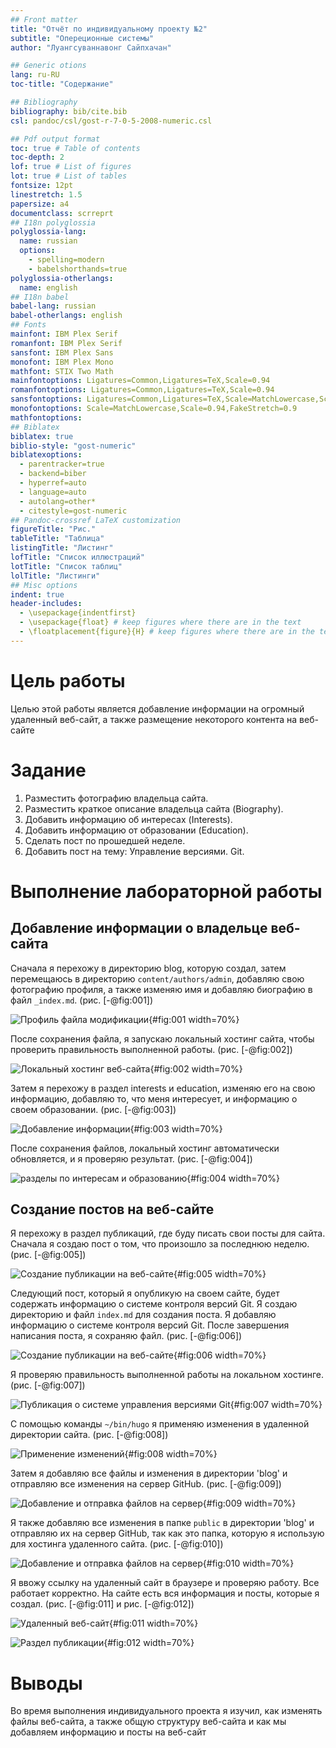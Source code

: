 ```yaml
---
## Front matter
title: "Отчёт по индивидуальному проекту №2"
subtitle: "Опереционные системы"
author: "Луангсуваннавонг Сайпхачан"

## Generic otions
lang: ru-RU
toc-title: "Содержание"

## Bibliography
bibliography: bib/cite.bib
csl: pandoc/csl/gost-r-7-0-5-2008-numeric.csl

## Pdf output format
toc: true # Table of contents
toc-depth: 2
lof: true # List of figures
lot: true # List of tables
fontsize: 12pt
linestretch: 1.5
papersize: a4
documentclass: scrreprt
## I18n polyglossia
polyglossia-lang:
  name: russian
  options:
	- spelling=modern
	- babelshorthands=true
polyglossia-otherlangs:
  name: english
## I18n babel
babel-lang: russian
babel-otherlangs: english
## Fonts
mainfont: IBM Plex Serif
romanfont: IBM Plex Serif
sansfont: IBM Plex Sans
monofont: IBM Plex Mono
mathfont: STIX Two Math
mainfontoptions: Ligatures=Common,Ligatures=TeX,Scale=0.94
romanfontoptions: Ligatures=Common,Ligatures=TeX,Scale=0.94
sansfontoptions: Ligatures=Common,Ligatures=TeX,Scale=MatchLowercase,Scale=0.94
monofontoptions: Scale=MatchLowercase,Scale=0.94,FakeStretch=0.9
mathfontoptions:
## Biblatex
biblatex: true
biblio-style: "gost-numeric"
biblatexoptions:
  - parentracker=true
  - backend=biber
  - hyperref=auto
  - language=auto
  - autolang=other*
  - citestyle=gost-numeric
## Pandoc-crossref LaTeX customization
figureTitle: "Рис."
tableTitle: "Таблица"
listingTitle: "Листинг"
lofTitle: "Список иллюстраций"
lotTitle: "Список таблиц"
lolTitle: "Листинги"
## Misc options
indent: true
header-includes:
  - \usepackage{indentfirst}
  - \usepackage{float} # keep figures where there are in the text
  - \floatplacement{figure}{H} # keep figures where there are in the text
---
```


# Цель работы

Целью этой работы является добавление информации на огромный удаленный веб-сайт, а также размещение некоторого контента на веб-сайте

# Задание

 1. Разместить фотографию владельца сайта.
 2. Разместить краткое описание владельца сайта (Biography).
 3. Добавить информацию об интересах (Interests).
 4. Добавить информацию от образовании (Education).
 5. Сделать пост по прошедшей неделе.
 6. Добавить пост на тему: Управление версиями. Git.


# Выполнение лабораторной работы
## Добавление информации о владельце веб-сайта

Сначала я перехожу в директорию blog, которую создал, затем перемещаюсь в директорию `content/authors/admin`, добавляю свою фотографию профиля,
а также изменяю имя и добавляю биографию в файл `_index.md`. (рис. [-@fig:001])

![Профиль файла модификации](image/pic/1.png){#fig:001 width=70%}

После сохранения файла, я запускаю локальный хостинг сайта, чтобы проверить правильность выполненной работы. (рис. [-@fig:002])  

![Локальный хостинг веб-сайта](image/pic/2.png){#fig:002 width=70%}

Затем я перехожу в раздел interests и education, изменяю его на свою информацию, добавляю то, что меня интересует, и информацию о своем образовании. (рис. [-@fig:003])

![Добавление информации](image/pic/3.png){#fig:003 width=70%}

После сохранения файлов, локальный хостинг автоматически обновляется, и я проверяю результат. (рис. [-@fig:004])

![разделы по интересам и образованию](image/pic/4.png){#fig:004 width=70%}

## Создание постов на веб-сайте

Я перехожу в раздел публикаций, где буду писать свои посты для сайта. Сначала я создаю пост о том, что произошло за последнюю неделю. (рис. [-@fig:005])

![Создание публикации на веб-сайте](image/pic/5.png){#fig:005 width=70%}

Следующий пост, который я опубликую на своем сайте, будет содержать информацию о системе контроля версий Git. Я создаю директорию и файл `index.md` для создания поста.
Я добавляю информацию о системе контроля версий Git. После завершения написания поста, я сохраняю файл. (рис. [-@fig:006])

![Создание публикации на веб-сайте](image/pic/7.png){#fig:006 width=70%}

Я проверяю правильность выполненной работы на локальном хостинге. (рис. [-@fig:007])

![Публикация о системе управления версиями Git](image/pic/6.png){#fig:007 width=70%}

С помощью команды `~/bin/hugo` я применяю изменения в удаленной директории сайта. (рис. [-@fig:008])

![Применение изменений](image/pic/8.png){#fig:008 width=70%}

Затем я добавляю все файлы и изменения в директории 'blog' и отправляю все изменения на сервер GitHub. (рис. [-@fig:009])

![Добавление и отправка файлов на сервер](image/pic/10.png){#fig:009 width=70%}

Я также добавляю все изменения в папке `public` в директории 'blog' и отправляю их на сервер GitHub, так как это папка, которую я использую для хостинга удаленного сайта. (рис. [-@fig:010])

![Добавление и отправка файлов на сервер](image/pic/10.png){#fig:010 width=70%}

Я ввожу ссылку на удаленный сайт в браузере и проверяю работу. Все работает корректно. На сайте есть вся информация и посты, которые я создал. (рис. [-@fig:011] и рис. [-@fig:012])

![Удаленный веб-сайт](image/pic/11.png){#fig:011 width=70%}

![Раздел публикации](image/pic/12.png){#fig:012 width=70%}

# Выводы

Во время выполнения индивидуального проекта я изучил, как изменять файлы веб-сайта, а также общую структуру веб-сайта и как мы добавляем информацию и посты на веб-сайт

